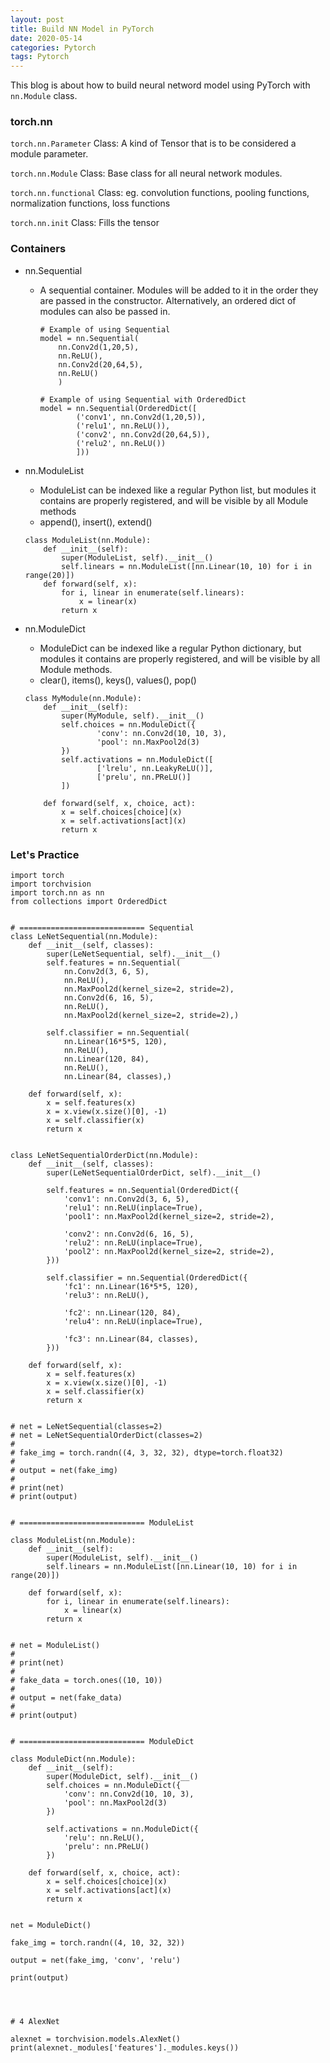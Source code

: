 ```yaml
---
layout: post
title: Build NN Model in PyTorch
date: 2020-05-14
categories: Pytorch
tags: Pytorch
---
```

This blog is about how to build neural netword model using PyTorch with <code>nn.Module</code> class.

### torch.nn
<code >torch.nn.Parameter</code>
    Class: A kind of Tensor that is to be considered a module parameter.

<code>torch.nn.Module</code>
    Class: Base class for all neural network modules.

<code>torch.nn.functional</code>
    Class: eg. convolution functions, pooling functions, normalization functions, loss functions

<code>torch.nn.init</code>
    Class: Fills the tensor

### Containers
* nn.Sequential
    * A sequential container. Modules will be added to it in the order they are passed in the constructor. Alternatively, an ordered dict of modules can also be passed in.
        ```
        # Example of using Sequential
        model = nn.Sequential(
            nn.Conv2d(1,20,5),
            nn.ReLU(),
            nn.Conv2d(20,64,5),
            nn.ReLU()
            )
            
        # Example of using Sequential with OrderedDict
        model = nn.Sequential(OrderedDict([
                ('conv1', nn.Conv2d(1,20,5)),
                ('relu1', nn.ReLU()),
                ('conv2', nn.Conv2d(20,64,5)),
                ('relu2', nn.ReLU())
                ]))
        ```
* nn.ModuleList
    * ModuleList can be indexed like a regular Python list, but modules it contains are properly registered, and will be visible by all Module methods
    * append(), insert(), extend()

    ```
    class ModuleList(nn.Module):
        def __init__(self):
            super(ModuleList, self).__init__()
            self.linears = nn.ModuleList([nn.Linear(10, 10) for i in range(20)])
        def forward(self, x):
            for i, linear in enumerate(self.linears):
                x = linear(x)
            return x 
    ```
* nn.ModuleDict
    * ModuleDict can be indexed like a regular Python dictionary, but modules it contains are properly registered, and will be visible by all Module methods.
    * clear(), items(), keys(), values(), pop()
    ```
    class MyModule(nn.Module):
        def __init__(self):
            super(MyModule, self).__init__()
            self.choices = nn.ModuleDict({
                    'conv': nn.Conv2d(10, 10, 3),
                    'pool': nn.MaxPool2d(3)
            })
            self.activations = nn.ModuleDict([
                    ['lrelu', nn.LeakyReLU()],
                    ['prelu', nn.PReLU()]
            ])

        def forward(self, x, choice, act):
            x = self.choices[choice](x)
            x = self.activations[act](x)
            return x
    ```

### Let's Practice

```
import torch
import torchvision
import torch.nn as nn
from collections import OrderedDict


# ============================ Sequential
class LeNetSequential(nn.Module):
    def __init__(self, classes):
        super(LeNetSequential, self).__init__()
        self.features = nn.Sequential(
            nn.Conv2d(3, 6, 5),
            nn.ReLU(),
            nn.MaxPool2d(kernel_size=2, stride=2),
            nn.Conv2d(6, 16, 5),
            nn.ReLU(),
            nn.MaxPool2d(kernel_size=2, stride=2),)

        self.classifier = nn.Sequential(
            nn.Linear(16*5*5, 120),
            nn.ReLU(),
            nn.Linear(120, 84),
            nn.ReLU(),
            nn.Linear(84, classes),)

    def forward(self, x):
        x = self.features(x)
        x = x.view(x.size()[0], -1)
        x = self.classifier(x)
        return x


class LeNetSequentialOrderDict(nn.Module):
    def __init__(self, classes):
        super(LeNetSequentialOrderDict, self).__init__()

        self.features = nn.Sequential(OrderedDict({
            'conv1': nn.Conv2d(3, 6, 5),
            'relu1': nn.ReLU(inplace=True),
            'pool1': nn.MaxPool2d(kernel_size=2, stride=2),

            'conv2': nn.Conv2d(6, 16, 5),
            'relu2': nn.ReLU(inplace=True),
            'pool2': nn.MaxPool2d(kernel_size=2, stride=2),
        }))

        self.classifier = nn.Sequential(OrderedDict({
            'fc1': nn.Linear(16*5*5, 120),
            'relu3': nn.ReLU(),

            'fc2': nn.Linear(120, 84),
            'relu4': nn.ReLU(inplace=True),

            'fc3': nn.Linear(84, classes),
        }))

    def forward(self, x):
        x = self.features(x)
        x = x.view(x.size()[0], -1)
        x = self.classifier(x)
        return x


# net = LeNetSequential(classes=2)
# net = LeNetSequentialOrderDict(classes=2)
#
# fake_img = torch.randn((4, 3, 32, 32), dtype=torch.float32)
#
# output = net(fake_img)
#
# print(net)
# print(output)


# ============================ ModuleList

class ModuleList(nn.Module):
    def __init__(self):
        super(ModuleList, self).__init__()
        self.linears = nn.ModuleList([nn.Linear(10, 10) for i in range(20)])

    def forward(self, x):
        for i, linear in enumerate(self.linears):
            x = linear(x)
        return x


# net = ModuleList()
#
# print(net)
#
# fake_data = torch.ones((10, 10))
#
# output = net(fake_data)
#
# print(output)


# ============================ ModuleDict

class ModuleDict(nn.Module):
    def __init__(self):
        super(ModuleDict, self).__init__()
        self.choices = nn.ModuleDict({
            'conv': nn.Conv2d(10, 10, 3),
            'pool': nn.MaxPool2d(3)
        })

        self.activations = nn.ModuleDict({
            'relu': nn.ReLU(),
            'prelu': nn.PReLU()
        })

    def forward(self, x, choice, act):
        x = self.choices[choice](x)
        x = self.activations[act](x)
        return x


net = ModuleDict()

fake_img = torch.randn((4, 10, 32, 32))

output = net(fake_img, 'conv', 'relu')

print(output)




# 4 AlexNet

alexnet = torchvision.models.AlexNet()
print(alexnet._modules['features']._modules.keys())
```